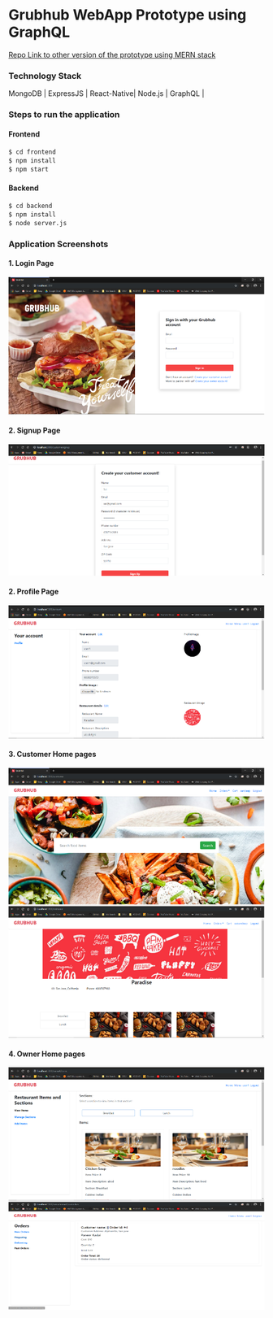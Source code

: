 # Grubhub WebApp Prototype using GraphQL

[Repo Link to other version of the prototype using MERN stack](https://github.com/sai-sandeepj/Grubhub-WebApp-Prototype)

### Technology Stack
MongoDB |
ExpressJS |
React-Native|
Node.js |
GraphQL |

### Steps to run the application
#### Frontend
```sh
$ cd frontend
$ npm install
$ npm start
```
#### Backend
```sh
$ cd backend
$ npm install
$ node server.js
```

### Application Screenshots
#### 1. Login Page
![](images/login.png)

#### 2. Signup Page
![](images/signup.png)

#### 2. Profile Page
![](images/owner_profile.png)

#### 3. Customer Home pages
![](images/home.png)
![](images/customer_home.png)

#### 4. Owner Home pages
![](images/owner_home.png)
![](images/owner_orders.png)
